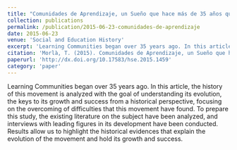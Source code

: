 ```yaml
---
title: "Comunidades de Aprendizaje, un Sueño que hace más de 35 años que Transforma Realidades"
collection: publications
permalink: /publication/2015-06-23-comunidades-de-aprendizaje
date: 2015-06-23
venue: 'Social and Education History'
excerpt: 'Learning Communities began over 35 years ago. In this article, the history of this movement is analyzed with the goal of understanding its evolution, the keys to its growth and success from a historical perspective, focusing on the overcoming of difficulties that this movement have found.'
citation: 'Morlà, T. (2015). Comunidades de Aprendizaje, un Sueño que hace más de 35 años que Transforma Realidades. Social and Education History, 4(2), 137-162.'
paperurl: 'http://dx.doi.org/10.17583/hse.2015.1459'
category: 'paper'
---
```


Learning Communities began over 35 years ago. In this article, the history of this movement is analyzed with the goal of understanding its evolution, the keys to its growth and success from a historical perspective, focusing on the overcoming of difficulties that this movement have found. To prepare this study, the existing literature on the subject have been analyzed, and interviews with leading figures in its development have been conducted. Results allow us to highlight the historical evidences that explain the evolution of the movement and hold its growth and success.
